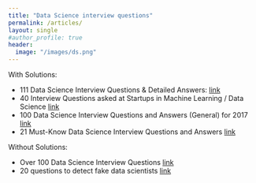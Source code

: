 ```yaml
---
title: "Data Science interview questions"
permalink: /articles/
layout: single
#author_profile: true
header:
  image: "/images/ds.png"
---
```

With Solutions:

* 111 Data Science Interview Questions & Detailed Answers: [link](https://rpubs.com/JDAHAN/172473)
* 40 Interview Questions asked at Startups in Machine Learning / Data Science [link](https://www.analyticsvidhya.com/blog/2016/09/40-interview-questions-asked-at-startups-in-machine-learning-data-science/)
* 100 Data Science Interview Questions and Answers (General) for 2017 [link](https://www.dezyre.com/article/100-data-science-interview-questions-and-answers-general-for-2018/184)
* 21 Must-Know Data Science Interview Questions and Answers [link](https://www.kdnuggets.com/2016/02/21-data-science-interview-questions-answers.html)

Without Solutions:

* Over 100 Data Science Interview Questions [link](https://www.learndatasci.com/data-science-interview-questions/)
* 20 questions to detect fake data scientists [link](https://www.import.io/post/20-questions-to-detect-fake-data-scientists/)
